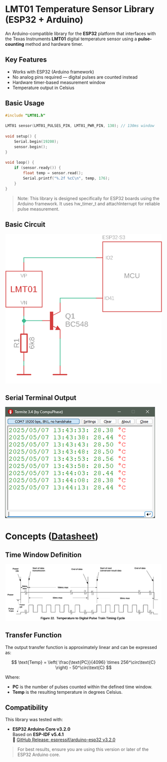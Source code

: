 # LMT01 Temperature Sensor Library (ESP32 + Arduino)

An Arduino-compatible library for the **ESP32** platform that interfaces with the Texas Instruments **LMT01** digital temperature sensor using a **pulse-counting** method and hardware timer.

## Key Features

- Works with ESP32 (Arduino framework)
- No analog pins required — digital pulses are counted instead
- Hardware timer-based measurement window
- Temperature output in Celsius

## Basic Usage

```cpp
#include "LMT01.h"

LMT01 sensor(LMT01_PULSES_PIN, LMT01_PWR_PIN, 130); // 130ms window

void setup() {
    Serial.begin(19200);
    sensor.begin();
}

void loop() {
    if (sensor.ready()) {
        float temp = sensor.read();
        Serial.printf("%.2f %cC\n", temp, 176);
    }
}
```

> Note: This library is designed specifically for ESP32 boards using the Arduino framework. It uses hw_timer_t and attachInterrupt for reliable pulse measurement.

## Basic Circuit
![LMT01 basic circuit](assets/circuit.png)

## Serial Terminal Output
![LMT01 serial output](assets/terminal.png)

# Concepts ([Datasheet](assets/LMT01.pdf))
## Time Window Definition
![LMT01 Time Window](assets/time_window.png)

## Transfer Function
The output transfer function is approximately linear and can be expressed as:

$$
\text{Temp} = \left( \frac{\text{PC}}{4096} \times 256^\circ\text{C} \right) - 50^\circ\text{C}
$$

Where:
- **PC** is the number of pulses counted within the defined time window.
- **Temp** is the resulting temperature in degrees Celsius.

## Compatibility
This library was tested with:

- **ESP32 Arduino Core v3.2.0**  
  Based on **ESP-IDF v5.4.1**  
  🔗 [GitHub Release: espressif/arduino-esp32 v3.2.0](https://github.com/espressif/arduino-esp32/releases/tag/3.2.0)

> For best results, ensure you are using this version or later of the ESP32 Arduino core.
